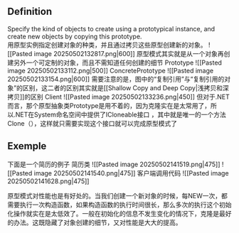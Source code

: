 ## Definition
Specify the kind of objects to create using a prototypical instance, and create new objects by copying this prototype.  
用原型实例指定创建对象的种类，并且通过拷贝这些原型创建新的对象。
![[Pasted image 20250502132817.png|600]]
原型模式其实就是从一个对象再创建另外一个可定制的对象，而且不需知道任何创建的细节
Prototype
![[Pasted image 20250502133112.png|500]]
ConcretePrototype
![[Pasted image 20250502133154.png|600]]
需要注意的是，图中的“复制引用”与“复制引用的对象”的区别，这二者的区别其实就是[[Shallow Copy and Deep Copy|浅拷贝和深拷贝]]的区别
Client
![[Pasted image 20250502133236.png|450]]
但对于.NET而言，那个原型抽象类Prototype是用不着的，因为克隆实在是太常用了，所以.NET在System命名空间中提供了ICloneable接口 ，其中就是唯一的一个方法Clone（），这样就只需要实现这个接口就可以完成原型模式了
## Exemple
下面是一个简历的例子
简历类
![[Pasted image 20250502141519.png|475]]
![[Pasted image 20250502141540.png|475]]
客户端调用代码
![[Pasted image 20250502141628.png|475]]

原型模式对性能也是有好处的。当我们创建一个新对象的时候，每NEW一次，都需要执行一次构造函数，如果构造函数的执行时间很长，那么多次的执行这个初始化操作就实在是太低效了。一般在初始化的信息不发生变化的情况下，克隆是最好的办法。这既隐藏了对象创建的细节，又对性能是大大的提高。
